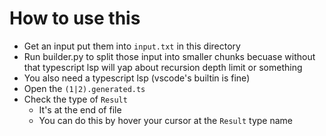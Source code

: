 # How to use this
- Get an input put them into `input.txt` in this directory
- Run builder.py to split those input into smaller chunks becuase without that typescript lsp will yap about recursion depth limit or something
- You also need a typescript lsp (vscode's builtin is fine)
- Open the `(1|2).generated.ts`
- Check the type of `Result`
    - It's at the end of file
    - You can do this by hover your cursor at the `Result` type name
